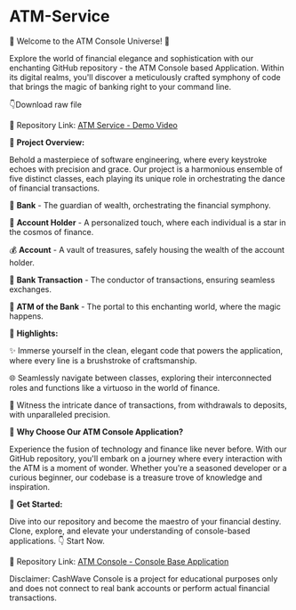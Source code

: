 # ATM-Service
🌟 Welcome to the ATM Console Universe! 🏦

Explore the world of financial elegance and sophistication with our enchanting GitHub repository - the ATM Console based Application. Within its digital realms, you'll discover a meticulously crafted symphony of code that brings the magic of banking right to your command line.

👇Download raw file

🔗 Repository Link: [ATM Service - Demo Video](https://github.com/sonwane1993/ATM-Service/blob/master/Demovid.mp4)

📜 **Project Overview:**

Behold a masterpiece of software engineering, where every keystroke echoes with precision and grace. Our project is a harmonious ensemble of five distinct classes, each playing its unique role in orchestrating the dance of financial transactions. 

🏦 **Bank** - The guardian of wealth, orchestrating the financial symphony.

🌟 **Account Holder** - A personalized touch, where each individual is a star in the cosmos of finance.

💰 **Account** - A vault of treasures, safely housing the wealth of the account holder.

💼 **Bank Transaction** - The conductor of transactions, ensuring seamless exchanges.

🏧 **ATM of the Bank** - The portal to this enchanting world, where the magic happens.

🎨 **Highlights:**

✨ Immerse yourself in the clean, elegant code that powers the application, where every line is a brushstroke of craftsmanship.

🌐 Seamlessly navigate between classes, exploring their interconnected roles and functions like a virtuoso in the world of finance.

💼 Witness the intricate dance of transactions, from withdrawals to deposits, with unparalleled precision.

💬 **Why Choose Our ATM Console Application?**

Experience the fusion of technology and finance like never before. With our GitHub repository, you'll embark on a journey where every interaction with the ATM is a moment of wonder. Whether you're a seasoned developer or a curious beginner, our codebase is a treasure trove of knowledge and inspiration.

🚀 **Get Started:**

Dive into our repository and become the maestro of your financial destiny. Clone, explore, and elevate your understanding of console-based applications.
👇 Start Now.

🔗 Repository Link: [ATM Console - Console Base Application](https://github.com/sonwane1993/ATM-Service/blob/master/src/in/atm/system/ATM.java)

Disclaimer: CashWave Console is a project for educational purposes only and does not connect to real bank accounts or perform actual financial transactions.
